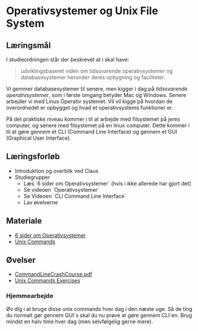 <!-- JS use if these pages are used as githubpages. can be deleted if used elsewhere -->
<script src="https://code.jquery.com/jquery-3.2.1.min.js"></script>
<script src="script.js"></script>

# Operativsystemer og Unix File System 

## Læringsmål
I studieordningen står der beskrevet at i skal have:
> udviklingsbaseret viden om tidssvarende operativsystemer og databasesystemer herunder deres opbygning og faciliteter.

Vi gemmer databasesystemer til senere, men kigger i dag på *tidssvarende operativsystemer*, som i første omgang betyder Mac og Windows. Senere arbejder vi med Linux Operativ systemet. Vil vil kigge på hvordan de overordnedet er opbygget og hvad et operativsystems funktioner er.    

På det praktiske niveau kommer i til at arbejde med filsystemet på jeres computer, og senere med filsystemet på en linux computer. Dette kommer i til at gøre gennem et CLI (Command Line Interface) og gennem et GUI (Graphical User Interface). 

## Læringsforløb
* Introduktion og overblik ved Claus
* Studiegrupper
	* Læs ´6 sider om Operativsystemer´ (hvis i ikke allerede har gjort det)
	* Se videoen ´Operativsystemer´ 
	* Se Videoen ´CLI Command Line Interface´
	* Lav øvelserne 

 
## Materiale

* [6 sider om Operativsystemer](materialer/os_p_1_6.pdf)
* [Unix Commands](materialer/unix_commands.md)

<!-- 
### Mest til Windows
* [Add tree to git-bash on Windows 10](https://dev.to/sekti92/add-tree-to-git-bash-on-windows-10-1eb1)

### Mest til Mac
* [Homebrew - The Missing Package Manager for macOS](https://brew.sh/)
-->


## Øvelser
* [CommandLineCrashCourse.pdf](materialer/CommandLineCrashCourse.pdf)
* [Unix Commands Exercises](materialer/unix_exercises/unix_commands_exercises.md)

### Hjemmearbejde
Øv dig i at bruge disse unix commands hver dag i den næste uge. Så de ting du normalt gør gennem GUI´s skal du nu prøve at gøre gennem CLI´en.
Brug mindst en halv time hver dag (men selvfølgelig gerne mere).

 



